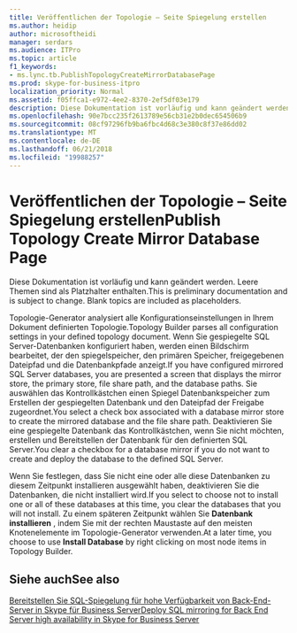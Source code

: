 ```yaml
---
title: Veröffentlichen der Topologie – Seite Spiegelung erstellen
ms.author: heidip
author: microsoftheidi
manager: serdars
ms.audience: ITPro
ms.topic: article
f1_keywords:
- ms.lync.tb.PublishTopologyCreateMirrorDatabasePage
ms.prod: skype-for-business-itpro
localization_priority: Normal
ms.assetid: f05ffca1-e972-4ee2-8370-2ef5df03e179
description: Diese Dokumentation ist vorläufig und kann geändert werden. Leere Themen sind als Platzhalter enthalten.
ms.openlocfilehash: 90e7bcc235f2613789e56cb31e2b0dec654506b9
ms.sourcegitcommit: 08cf97296fb9ba6fbc4d68c3e380c8f37e86dd02
ms.translationtype: MT
ms.contentlocale: de-DE
ms.lasthandoff: 06/21/2018
ms.locfileid: "19988257"
---
```

# <a name="publish-topology-create-mirror-database-page"></a><span data-ttu-id="286d3-104">Veröffentlichen der Topologie – Seite Spiegelung erstellen</span><span class="sxs-lookup"><span data-stu-id="286d3-104">Publish Topology Create Mirror Database Page</span></span>
 
<span data-ttu-id="286d3-p102">Diese Dokumentation ist vorläufig und kann geändert werden. Leere Themen sind als Platzhalter enthalten.</span><span class="sxs-lookup"><span data-stu-id="286d3-p102">This is preliminary documentation and is subject to change. Blank topics are included as placeholders.</span></span>
  
<span data-ttu-id="286d3-107">Topologie-Generator analysiert alle Konfigurationseinstellungen in Ihrem Dokument definierten Topologie.</span><span class="sxs-lookup"><span data-stu-id="286d3-107">Topology Builder parses all configuration settings in your defined topology document.</span></span> <span data-ttu-id="286d3-108">Wenn Sie gespiegelte SQL Server-Datenbanken konfiguriert haben, werden einen Bildschirm bearbeitet, der den spiegelspeicher, den primären Speicher, freigegebenen Dateipfad und die Datenbankpfade anzeigt.</span><span class="sxs-lookup"><span data-stu-id="286d3-108">If you have configured mirrored SQL Server databases, you are presented a screen that displays the mirror store, the primary store, file share path, and the database paths.</span></span> <span data-ttu-id="286d3-109">Sie auswählen das Kontrollkästchen einen Spiegel Datenbankspeicher zum Erstellen der gespiegelten Datenbank und den Dateipfad der Freigabe zugeordnet.</span><span class="sxs-lookup"><span data-stu-id="286d3-109">You select a check box associated with a database mirror store to create the mirrored database and the file share path.</span></span> <span data-ttu-id="286d3-110">Deaktivieren Sie eine gespiegelte Datenbank das Kontrollkästchen, wenn Sie nicht möchten, erstellen und Bereitstellen der Datenbank für den definierten SQL Server.</span><span class="sxs-lookup"><span data-stu-id="286d3-110">You clear a checkbox for a database mirror if you do not want to create and deploy the database to the defined SQL Server.</span></span>
  
 <span data-ttu-id="286d3-111">Wenn Sie festlegen, dass Sie nicht eine oder alle diese Datenbanken zu diesem Zeitpunkt installieren ausgewählt haben, deaktivieren Sie die Datenbanken, die nicht installiert wird.</span><span class="sxs-lookup"><span data-stu-id="286d3-111">If you select to choose not to install one or all of these databases at this time, you clear the databases that you will not install.</span></span> <span data-ttu-id="286d3-112">Zu einem späteren Zeitpunkt wählen Sie **Datenbank installieren** , indem Sie mit der rechten Maustaste auf den meisten Knotenelemente im Topologie-Generator verwenden.</span><span class="sxs-lookup"><span data-stu-id="286d3-112">At a later time, you choose to use **Install Database** by right clicking on most node items in Topology Builder.</span></span>
  
## <a name="see-also"></a><span data-ttu-id="286d3-113">Siehe auch</span><span class="sxs-lookup"><span data-stu-id="286d3-113">See also</span></span>

[<span data-ttu-id="286d3-114">Bereitstellen Sie SQL-Spiegelung für hohe Verfügbarkeit von Back-End-Server in Skype für Business Server</span><span class="sxs-lookup"><span data-stu-id="286d3-114">Deploy SQL mirroring for Back End Server high availability in Skype for Business Server</span></span>](../../../deploy/deploy-high-availability-and-disaster-recovery/sql-mirroring-for-high-availability.md)